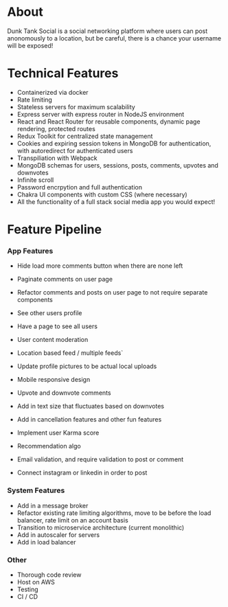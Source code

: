 # About

Dunk Tank Social is a social networking platform where users can post anonomously to a location, but be careful, there is a chance your username will be exposed!

# Technical Features
- Containerized via docker
- Rate limiting
- Stateless servers for maximum scalability
- Express server with express router in NodeJS environment
- React and React Router for reusable components, dynamic page rendering, protected routes
- Redux Toolkit for centralized state management
- Cookies and expiring session tokens in MongoDB for authentication, with autoredirect for authenticated users
- Transpiliation with Webpack
- MongoDB schemas for users, sessions, posts, comments, upvotes and downvotes
- Infinite scroll
- Password encrpytion and full authentication
- Chakra UI components with custom CSS (where necessary)
- All the functionality of a full stack social media app you would expect!

# Feature Pipeline

### App Features
- Hide load more comments button when there are none left
- Paginate comments on user page
- Refactor comments and posts on user page to not require separate components

- See other users profile
- Have a page to see all users

- User content moderation
- Location based feed / multiple feeds`
- Update profile pictures to be actual local uploads
- Mobile responsive design
- Upvote and downvote comments
- Add in text size that fluctuates based on downvotes
- Add in cancellation features and other fun features
- Implement user Karma score
- Recommendation algo
- Email validation, and require validation to post or comment
- Connect instagram or linkedin in order to post

### System Features
- Add in a message broker
- Refactor existing rate limiting algorithms, move to be before the load balancer, rate limit on an account basis
- Transition to microservice architecture (current monolithic)
- Add in autoscaler for servers
- Add in load balancer

### Other
- Thorough code review
- Host on AWS
- Testing
- CI / CD
